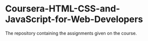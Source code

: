 # Coursera-HTML-CSS-and-JavaScript-for-Web-Developers
The repository containing the assignments given on the course. 
